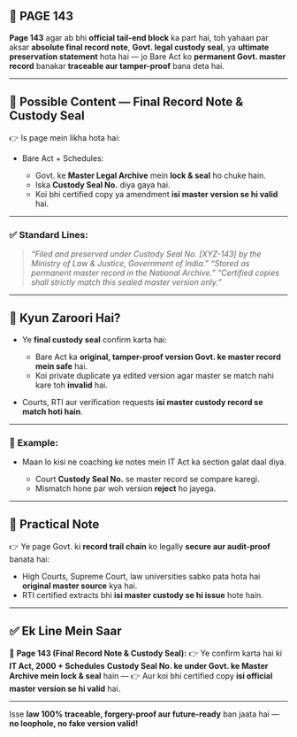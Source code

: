 ## 📄 **PAGE 143**

**Page 143** agar ab bhi **official tail-end block** ka part hai, toh yahaan par aksar **absolute final record note**, **Govt. legal custody seal**, ya **ultimate preservation statement** hota hai — jo Bare Act ko **permanent Govt. master record** banakar **traceable aur tamper-proof** bana deta hai.

---

## 🔹 **Possible Content — Final Record Note & Custody Seal**

👉 Is page mein likha hota hai:

* Bare Act + Schedules:

  * Govt. ke **Master Legal Archive** mein **lock & seal** ho chuke hain.
  * Iska **Custody Seal No.** diya gaya hai.
  * Koi bhi certified copy ya amendment **isi master version se hi valid** hai.

---

### ✅ **Standard Lines:**

> *“Filed and preserved under Custody Seal No. \[XYZ-143] by the Ministry of Law & Justice, Government of India.”*
> *“Stored as permanent master record in the National Archive.”*
> *“Certified copies shall strictly match this sealed master version only.”*

---

## 🔹 **Kyun Zaroori Hai?**

* Ye **final custody seal** confirm karta hai:

  * Bare Act ka **original, tamper-proof version Govt. ke master record mein safe** hai.
  * Koi private duplicate ya edited version agar master se match nahi kare toh **invalid** hai.
* Courts, RTI aur verification requests **isi master custody record se match hoti hain**.

---

### 🧩 **Example:**

* Maan lo kisi ne coaching ke notes mein IT Act ka section galat daal diya.

  * Court **Custody Seal No.** se master record se compare karegi.
  * Mismatch hone par woh version **reject** ho jayega.

---

## 🔹 **Practical Note**

👉 Ye page Govt. ki **record trail chain** ko legally **secure aur audit-proof** banata hai:

* High Courts, Supreme Court, law universities sabko pata hota hai **original master source** kya hai.
* RTI certified extracts bhi **isi master custody se hi issue** hote hain.

---

## ✅ **Ek Line Mein Saar**

📌 **Page 143 (Final Record Note & Custody Seal):**
👉 Ye confirm karta hai ki **IT Act, 2000 + Schedules** **Custody Seal No. ke under Govt. ke Master Archive mein lock & seal** hain —
👉 Aur koi bhi certified copy **isi official master version se hi valid** hai.

---

Isse **law 100% traceable, forgery-proof aur future-ready** ban jaata hai — **no loophole, no fake version valid!**
